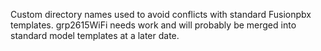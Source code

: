  Custom directory names used to avoid conflicts with standard Fusionpbx templates.
grp2615WiFi needs work and will probably be merged into standard model templates at a later date.
